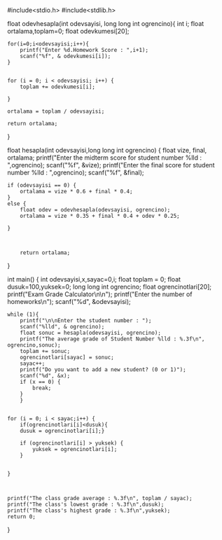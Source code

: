 #include<stdio.h>
#include<stdlib.h>

float odevhesapla(int odevsayisi, long long int ogrencino){
	int i;
    float ortalama,toplam=0;
	float odevkumesi[20];

	for(i=0;i<odevsayisi;i++){
		printf("Enter %d.Homework Score : ",i+1);
		scanf("%f", & odevkumesi[i]);
	}


	for (i = 0; i < odevsayisi; i++) {
		toplam += odevkumesi[i];

	}
	
	ortalama = toplam / odevsayisi;

	return ortalama;
}




float hesapla(int odevsayisi,long long int ogrencino) {
	float vize, final, ortalama;
	printf("Enter the midterm score for student number %lld : ",ogrencino);	
	scanf("%f", &vize);
	printf("Enter the final score for student number %lld : ",ogrencino);
	scanf("%f", &final);

	if (odevsayisi == 0) {
		ortalama = vize * 0.6 + final * 0.4;
	}
	else {
		float odev = odevhesapla(odevsayisi, ogrencino);
		ortalama = vize * 0.35 + final * 0.4 + odev * 0.25;

	}



		return ortalama;
}

int main() {
	int odevsayisi,x,sayac=0,i;
	float toplam = 0;
	float dusuk=100,yuksek=0;
	long long int ogrencino;
	float ogrencinotlari[20];
	printf("Exam Grade Calculator\n\n");
	printf("Enter the number of homeworks\n");
	scanf("%d", &odevsayisi);

	while (1){
		printf("\n\nEnter the student number : ");
	    scanf("%lld", & ogrencino);
		float sonuc = hesapla(odevsayisi, ogrencino);
		printf("The average grade of Student Number %lld : %.3f\n", ogrencino,sonuc);
		toplam += sonuc;
		ogrencinotlari[sayac] = sonuc;
		sayac++;
		printf("Do you want to add a new student? (0 or 1)");
		scanf("%d", &x);
		if (x == 0) {
			break;
		}
		}


	for (i = 0; i < sayac;i++) {
		if(ogrencinotlari[i]<dusuk){
		dusuk = ogrencinotlari[i];}

		if (ogrencinotlari[i] > yuksek) {
			yuksek = ogrencinotlari[i];
		}


	}



	printf("The class grade average : %.3f\n", toplam / sayac);
	printf("The class's lowest grade : %.3f\n",dusuk);
	printf("The class's highest grade : %.3f\n",yuksek);
	return 0;
}
